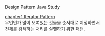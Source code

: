 Design Pattern Java Study

[chapter1 Iterator Pattern]() <br>
무언인가 많이 모여있는 것들을 순서대로 지정하면서 <br>
전체를 검색하는 처리를 실핼하기 위한 패턴.
